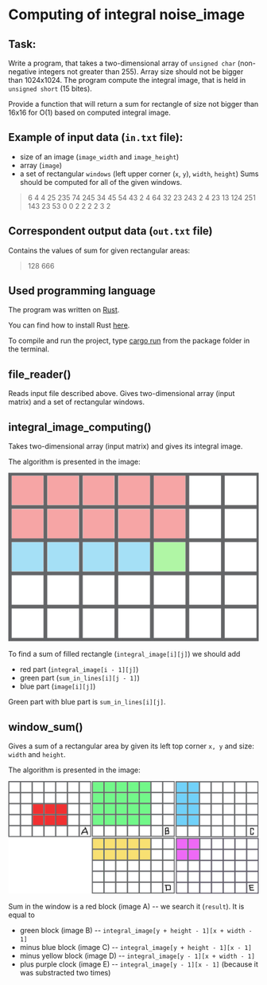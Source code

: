 # Computing of integral noise_image

## Task:
Write a program, that takes a two-dimensional array of `unsigned char`
(non-negative integers not greater than 255).
Array size should not be bigger than 1024x1024.
The program compute the integral image, that is held in `unsigned short` (15 bites).

Provide a function that will return a sum for rectangle of size
not bigger than 16x16 for O(1) based on computed integral image.

## Example of input data (`in.txt` file):
- size of an image (`image_width` and `image_height`)
- array (`image`)
- a set of rectangular `windows` (left upper corner (`x`, `y`), `width`, `height`)
Sums should be computed for all of the given windows.
> 6 4
> 4 25 235 74 245 34
> 45 54 43 2 4 64
> 32 23 243 2 4 23
> 13 124 251 143 23 53
> 0 0 2 2
> 2 2 3 2

## Correspondent output data (`out.txt` file)
Contains the values of sum for given rectangular areas:
> 128
> 666

## Used programming language
The program was written on [Rust](https://en.wikipedia.org/wiki/Rust_(programming_language)).

You can find how to install Rust [here](https://doc.rust-lang.org/book/2018-edition/ch01-01-installation.html).

To compile and run the project, type [cargo run](https://doc.rust-lang.org/book/2018-edition/ch01-03-hello-cargo.html) from the package folder in the terminal.

## file_reader()
Reads input file described above.
Gives two-dimensional array (input matrix) and a set of rectangular windows.

## integral_image_computing()
Takes two-dimensional array (input matrix) and gives its integral image.

The algorithm is presented in the image:

![Integral image computing](images/integral_image_computing.png)

To find a sum of filled rectangle (`integral_image[i][j]`) we should add
- red part (`integral_image[i - 1][j]`)
- green part (`sum_in_lines[i][j - 1]`)
- blue part (`image[i][j]`)

Green part with blue part is `sum_in_lines[i][j]`.

## window_sum()
Gives a sum of a rectangular area
by given its left top corner `x, y` and size: `width` and `height`.

The algorithm is presented in the image:

![Sum in the window](images/sum_in_window.jpg)

Sum in the window is a red block (image A) --
we search it (`result`).
It is equal to
- green block (image B) -- `integral_image[y + height - 1][x + width - 1]`
- minus blue block (image C) -- `integral_image[y + height - 1][x - 1]`
- minus yellow block (image D) -- `integral_image[y - 1][x + width - 1]`
- plus purple clock (image E) -- `integral_image[y - 1][x - 1]`
(because it was substracted two times)
